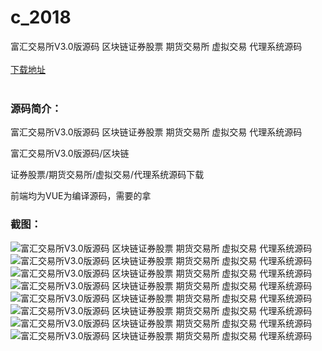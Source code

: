 # c_2018
富汇交易所V3.0版源码 区块链证券股票 期货交易所 虚拟交易 代理系统源码
<br/></br>
[下载地址](https://www.uuid2.com/2018.html "下载地址")
<br/></br>
<h3>源码简介：</h3>
<p>富汇交易所V3.0版源码 区块链证券股票 期货交易所 虚拟交易 代理系统源码<p>
<p>富汇交易所V3.0版源码/区块链<p>
<p>证券股票/期货交易所/虚拟交易/代理系统源码下载<p>
<p>前端均为VUE为编译源码，需要的拿<p>
<h3>截图：</h3>
<img src="https://www.uuid2.com/wp-content/uploads/img/uimage/59261646807394.png" alt="富汇交易所V3.0版源码 区块链证券股票 期货交易所 虚拟交易 代理系统源码"><img src="https://www.uuid2.com/wp-content/uploads/img/uimage/56441646807395.png" alt="富汇交易所V3.0版源码 区块链证券股票 期货交易所 虚拟交易 代理系统源码"><img src="https://www.uuid2.com/wp-content/uploads/img/uimage/71871646807395.png" alt="富汇交易所V3.0版源码 区块链证券股票 期货交易所 虚拟交易 代理系统源码"><img src="https://www.uuid2.com/wp-content/uploads/img/uimage/41851646807396.png" alt="富汇交易所V3.0版源码 区块链证券股票 期货交易所 虚拟交易 代理系统源码"><img src="https://www.uuid2.com/wp-content/uploads/img/uimage/99321646807397.png" alt="富汇交易所V3.0版源码 区块链证券股票 期货交易所 虚拟交易 代理系统源码"><img src="https://www.uuid2.com/wp-content/uploads/img/uimage/38521646807397.png" alt="富汇交易所V3.0版源码 区块链证券股票 期货交易所 虚拟交易 代理系统源码"><img src="https://www.uuid2.com/wp-content/uploads/img/uimage/36871646807398.png" alt="富汇交易所V3.0版源码 区块链证券股票 期货交易所 虚拟交易 代理系统源码"><img src="https://www.uuid2.com/wp-content/uploads/img/uimage/27861646807399.png" alt="富汇交易所V3.0版源码 区块链证券股票 期货交易所 虚拟交易 代理系统源码">
